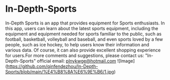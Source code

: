 # In-Depth-Sports
In-Depth Sports is an app that provides equipment for Sports enthusiasts. In this app, users can learn about the latest sports equipment, including the equipment and equipment needed for sports familiar to the public, such as football, basketball, volleyball and baseball, and even sports loved by a few people, such as ice hockey, to help users know their information and various data. Of course, it can also provide excellent shopping experience for users.For more comments and suggestions, please contact us: "In-Depth-Sports" official email: plnykwge@hotmail.com
![Image]
(https://github.com/qinfendezhou/In-Depth-Sports/blob/main/%E4%B8%8A%E6%9E%B6/1.jpg)
